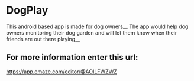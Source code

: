 # DogPlay
This android based app is made for dog owners__
The app would help dog owners monitoring their dog garden and will let them know when their friends are out there playing__

## For more information enter this url:
https://app.emaze.com/editor/@AOILFWZWZ
